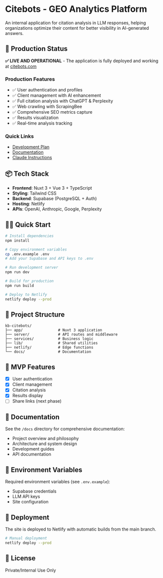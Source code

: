 # Citebots - GEO Analytics Platform

An internal application for citation analysis in LLM responses, helping organizations optimize their content for better visibility in AI-generated answers.

## 🚀 Production Status

**✅ LIVE AND OPERATIONAL** - The application is fully deployed and working at [citebots.com](https://citebots.com)

### Production Features
- ✅ User authentication and profiles
- ✅ Client management with AI enhancement
- ✅ Full citation analysis with ChatGPT & Perplexity
- ✅ Web crawling with ScrapingBee
- ✅ Comprehensive SEO metrics capture
- ✅ Results visualization
- ✅ Real-time analysis tracking

### Quick Links
- [Development Plan](/docs/development/micro-steps-mvp.md)
- [Documentation](/docs/README.md)
- [Claude Instructions](/CLAUDE.md)

## 📦 Tech Stack

- **Frontend**: Nuxt 3 + Vue 3 + TypeScript
- **Styling**: Tailwind CSS
- **Backend**: Supabase (PostgreSQL + Auth)
- **Hosting**: Netlify
- **APIs**: OpenAI, Anthropic, Google, Perplexity

## 🏃‍♂️ Quick Start

```bash
# Install dependencies
npm install

# Copy environment variables
cp .env.example .env
# Add your Supabase and API keys to .env

# Run development server
npm run dev

# Build for production
npm run build

# Deploy to Netlify
netlify deploy --prod
```

## 📁 Project Structure

```
kb-citebots/
├── app/                # Nuxt 3 application
├── server/             # API routes and middleware
├── services/           # Business logic
├── lib/                # Shared utilities
├── netlify/            # Edge functions
└── docs/               # Documentation
```

## 🎯 MVP Features

- [x] User authentication
- [x] Client management
- [x] Citation analysis
- [x] Results display
- [ ] Share links (next phase)

## 📖 Documentation

See the `/docs` directory for comprehensive documentation:
- Project overview and philosophy
- Architecture and system design
- Development guides
- API documentation

## 🔐 Environment Variables

Required environment variables (see `.env.example`):
- Supabase credentials
- LLM API keys
- Site configuration

## 🚢 Deployment

The site is deployed to Netlify with automatic builds from the main branch.

```bash
# Manual deployment
netlify deploy --prod
```

## 📝 License

Private/Internal Use Only